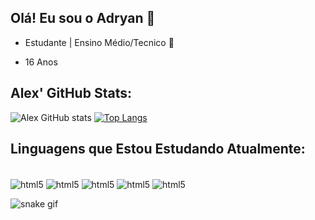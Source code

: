 ## Olá! Eu sou o Adryan 👋


- Estudante | Ensino Médio/Tecnico 📖

- 16 Anos





## Alex' GitHub Stats:

![Alex GitHub stats](https://github-readme-stats.vercel.app/api?username=AlexSanderXDZ&show_icons=true&theme=radical)
[![Top Langs](https://github-readme-stats.vercel.app/api/top-langs/?username=AlexSanderXDZ&langs_count=8)](https://github.com/AlexSanderXDZ/github-readme-stats)

<!-- 

### Visite Meu Discord e Meu canal:

[![Discord](https://img.shields.io/badge/Discord-7289DA?style=for-the-badge&logo=discord&logoColor=white)](https://discord.gg/kdVKKpQPBA)
[![Youtube](https://img.shields.io/badge/YouTube-FF0000?style=for-the-badge&logo=youtube&logoColor=white)](https://www.youtube.com/channel/UCGwFA0eXxjD68lBuuZ4iPPQ)

-->

## Linguagens que Estou Estudando Atualmente:

<div style="display: inline_block"><br/>
    <img align="center" alt="html5" src="https://img.shields.io/badge/HTML5-E34F26?style=for-the-badge&logo=html5&logoColor=white" />
    <img align="center" alt="html5" src="https://img.shields.io/badge/CSS3-1572B6?style=for-the-badge&logo=css3&logoColor=white" />
    <img align="center" alt="html5" src="https://img.shields.io/badge/Bootstrap-563D7C?style=for-the-badge&logo=bootstrap&logoColor=white" />
    <img align="center" alt="html5" src="https://img.shields.io/badge/MySQL-00000F?style=for-the-badge&logo=mysql&logoColor=white" />
     <img align="center" alt="html5" src="https://img.shields.io/badge/C%23-239120?style=for-the-badge&logo=c-sharp&logoColor=white" />
</div>

![snake gif](https://github.com/AlexSanderXDZ/AlexSanderXDZ/blob/output/github-contribution-grid-snake.svg)

